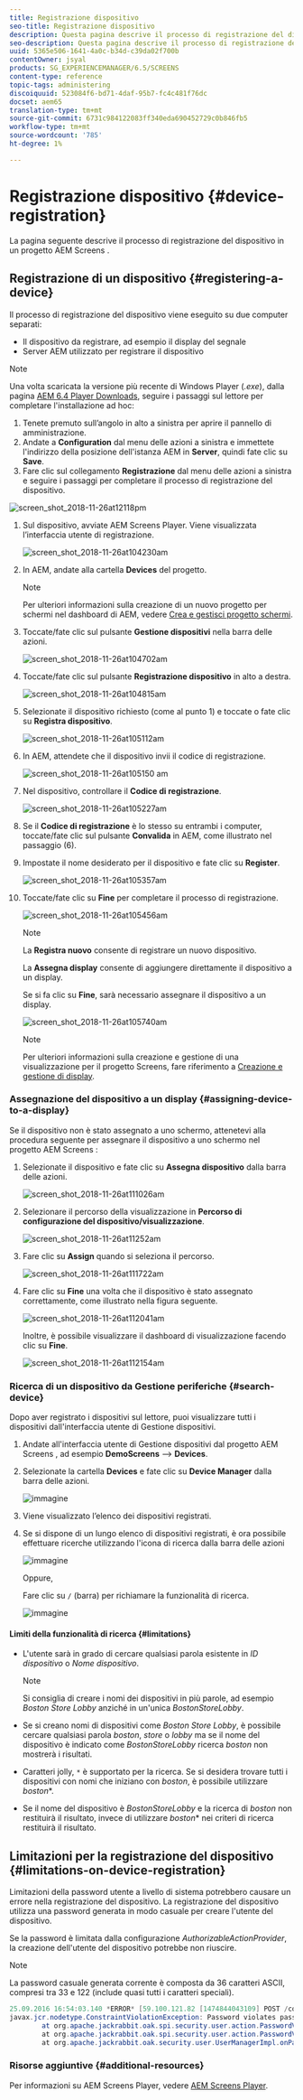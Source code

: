```yaml
---
title: Registrazione dispositivo
seo-title: Registrazione dispositivo
description: Questa pagina descrive il processo di registrazione del dispositivo in un progetto AEM Screens .
seo-description: Questa pagina descrive il processo di registrazione del dispositivo in un progetto AEM Screens .
uuid: 5365e506-1641-4a0c-b34d-c39da02f700b
contentOwner: jsyal
products: SG_EXPERIENCEMANAGER/6.5/SCREENS
content-type: reference
topic-tags: administering
discoiquuid: 523084f6-bd71-4daf-95b7-fc4c481f76dc
docset: aem65
translation-type: tm+mt
source-git-commit: 6731c984122083ff340eda690452729c0b846fb5
workflow-type: tm+mt
source-wordcount: '785'
ht-degree: 1%

---
```



# Registrazione dispositivo {#device-registration}

La pagina seguente descrive il processo di registrazione del dispositivo in un progetto AEM Screens .

## Registrazione di un dispositivo {#registering-a-device}

Il processo di registrazione del dispositivo viene eseguito su due computer separati:

* Il dispositivo da registrare, ad esempio il display del segnale
* Server AEM utilizzato per registrare il dispositivo

>[!NOTE]
>
>Una volta scaricata la versione più recente di Windows Player (*.exe*), dalla pagina [AEM 6.4 Player Downloads](https://download.macromedia.com/screens/), seguire i passaggi sul lettore per completare l&#39;installazione ad hoc:
>
>1. Tenete premuto sull’angolo in alto a sinistra per aprire il pannello di amministrazione.
>1. Andate a **Configuration** dal menu delle azioni a sinistra e immettete l&#39;indirizzo della posizione dell&#39;istanza AEM in **Server**, quindi fate clic su **Save**.
>1. Fare clic sul collegamento **Registrazione** dal menu delle azioni a sinistra e seguire i passaggi per completare il processo di registrazione del dispositivo.

>



![screen_shot_2018-11-26at12118pm](assets/screen_shot_2018-11-26at12118pm.png)

1. Sul dispositivo, avviate  AEM Screens Player. Viene visualizzata l’interfaccia utente di registrazione.

   ![screen_shot_2018-11-26at104230am](assets/screen_shot_2018-11-26at104230am.png)

1. In AEM, andate alla cartella **Devices** del progetto.

   >[!NOTE]
   >
   >Per ulteriori informazioni sulla creazione di un nuovo progetto per schermi nel dashboard di AEM, vedere [Crea e gestisci progetto schermi](creating-a-screens-project.md).

1. Toccate/fate clic sul pulsante **Gestione dispositivi** nella barra delle azioni.

   ![screen_shot_2018-11-26at104702am](assets/screen_shot_2018-11-26at104702am.png)

1. Toccate/fate clic sul pulsante **Registrazione dispositivo** in alto a destra.

   ![screen_shot_2018-11-26at104815am](assets/screen_shot_2018-11-26at104815am.png)

1. Selezionate il dispositivo richiesto (come al punto 1) e toccate o fate clic su **Registra dispositivo**.

   ![screen_shot_2018-11-26at105112am](assets/screen_shot_2018-11-26at105112am.png)

1. In AEM, attendete che il dispositivo invii il codice di registrazione.

   ![screen_shot_2018-11-26at105150 am](assets/screen_shot_2018-11-26at105150am.png)

1. Nel dispositivo, controllare il **Codice di registrazione**.

   ![screen_shot_2018-11-26at105227am](assets/screen_shot_2018-11-26at105227am.png)

1. Se il **Codice di registrazione** è lo stesso su entrambi i computer, toccate/fate clic sul pulsante **Convalida** in AEM, come illustrato nel passaggio (6).
1. Impostate il nome desiderato per il dispositivo e fate clic su **Register**.

   ![screen_shot_2018-11-26at105357am](assets/screen_shot_2018-11-26at105357am.png)

1. Toccate/fate clic su **Fine** per completare il processo di registrazione.

   ![screen_shot_2018-11-26at105456am](assets/screen_shot_2018-11-26at105456am.png)

   >[!NOTE]
   >
   >La **Registra nuovo** consente di registrare un nuovo dispositivo.
   >
   >La **Assegna display** consente di aggiungere direttamente il dispositivo a un display.

   Se si fa clic su **Fine**, sarà necessario assegnare il dispositivo a un display.

   ![screen_shot_2018-11-26at105740am](assets/screen_shot_2018-11-26at105740am.png)

   >[!NOTE]
   >
   >Per ulteriori informazioni sulla creazione e gestione di una visualizzazione per il progetto Screens, fare riferimento a [Creazione e gestione di display](managing-displays.md).

### Assegnazione del dispositivo a un display {#assigning-device-to-a-display}

Se il dispositivo non è stato assegnato a uno schermo, attenetevi alla procedura seguente per assegnare il dispositivo a uno schermo nel progetto AEM Screens :

1. Selezionate il dispositivo e fate clic su **Assegna dispositivo** dalla barra delle azioni.

   ![screen_shot_2018-11-26at111026am](assets/screen_shot_2018-11-26at111026am.png)

1. Selezionare il percorso della visualizzazione in **Percorso di configurazione del dispositivo/visualizzazione**.

   ![screen_shot_2018-11-26at11252am](assets/screen_shot_2018-11-26at111252am.png)

1. Fare clic su **Assign** quando si seleziona il percorso.

   ![screen_shot_2018-11-26at111722am](assets/screen_shot_2018-11-26at111722am.png)

1. Fare clic su **Fine** una volta che il dispositivo è stato assegnato correttamente, come illustrato nella figura seguente.

   ![screen_shot_2018-11-26at112041am](assets/screen_shot_2018-11-26at112041am.png)

   Inoltre, è possibile visualizzare il dashboard di visualizzazione facendo clic su **Fine**.

   ![screen_shot_2018-11-26at112154am](assets/screen_shot_2018-11-26at112154am.png)

### Ricerca di un dispositivo da Gestione periferiche {#search-device}

Dopo aver registrato i dispositivi sul lettore, puoi visualizzare tutti i dispositivi dall&#39;interfaccia utente di Gestione dispositivi.

1. Andate all&#39;interfaccia utente di Gestione dispositivi dal progetto AEM Screens , ad esempio **DemoScreens** —> **Devices**.

1. Selezionate la cartella **Devices** e fate clic su **Device Manager** dalla barra delle azioni.

   ![immagine](/help/user-guide/assets/device-manager/device-manager-1.png)

1. Viene visualizzato l’elenco dei dispositivi registrati.

1. Se si dispone di un lungo elenco di dispositivi registrati, è ora possibile effettuare ricerche utilizzando l&#39;icona di ricerca dalla barra delle azioni

   ![immagine](/help/user-guide/assets/device-manager/device-manager-2.png)

   Oppure,

   Fare clic su `/` (barra) per richiamare la funzionalità di ricerca.

   ![immagine](/help/user-guide/assets/device-manager/device-manager-3.png)


#### Limiti della funzionalità di ricerca {#limitations}

* L&#39;utente sarà in grado di cercare qualsiasi parola esistente in *ID dispositivo* o *Nome dispositivo*.

   >[!NOTE]
   >Si consiglia di creare i nomi dei dispositivi in più parole, ad esempio *Boston Store Lobby* anziché in un&#39;unica *BostonStoreLobby*.

* Se si creano nomi di dispositivi come *Boston Store Lobby*, è possibile cercare qualsiasi parola *boston*, *store* o *lobby* ma se il nome del dispositivo è indicato come *BostonStoreLobby* ricerca *boston* non mostrerà i risultati.

* Caratteri jolly, `*` è supportato per la ricerca. Se si desidera trovare tutti i dispositivi con nomi che iniziano con *boston*, è possibile utilizzare *boston**.

* Se il nome del dispositivo è *BostonStoreLobby* e la ricerca di *boston* non restituirà il risultato, invece di utilizzare *boston** nei criteri di ricerca restituirà il risultato.

## Limitazioni per la registrazione del dispositivo {#limitations-on-device-registration}

Limitazioni della password utente a livello di sistema potrebbero causare un errore nella registrazione del dispositivo. La registrazione del dispositivo utilizza una password generata in modo casuale per creare l&#39;utente del dispositivo.

Se la password è limitata dalla configurazione *AuthorizableActionProvider*, la creazione dell&#39;utente del dispositivo potrebbe non riuscire.

>[!NOTE]
>
>La password casuale generata corrente è composta da 36 caratteri ASCII, compresi tra 33 e 122 (include quasi tutti i caratteri speciali).

```java
25.09.2016 16:54:03.140 *ERROR* [59.100.121.82 [1474844043109] POST /content/screens/svc/registration HTTP/1.1] com.adobe.cq.screens.device.registration.impl.RegistrationServlet Error during device registration
javax.jcr.nodetype.ConstraintViolationException: Password violates password constraint (^(?=.*\d).{7,9}$).
        at org.apache.jackrabbit.oak.spi.security.user.action.PasswordValidationAction.validatePassword(PasswordValidationAction.java:105)
        at org.apache.jackrabbit.oak.spi.security.user.action.PasswordValidationAction.onPasswordChange(PasswordValidationAction.java:76)
        at org.apache.jackrabbit.oak.security.user.UserManagerImpl.onPasswordChange(UserManagerImpl.java:308)
```

### Risorse aggiuntive {#additional-resources}

Per informazioni su  AEM Screens Player, vedere [ AEM Screens Player](working-with-screens-player.md).
